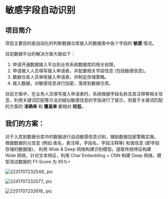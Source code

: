 # 敏感字段自动识别

## 项目简介

项目主要目的是自动化的判断数据仓库接入的数据表中各个字段的 **敏感** 情况。

目前数据平台的解决方案大致如下：

1. 申请开通数据接入平台到业务系统数据库的相关权限。
2. 申请接入人员填写接入申请表，并配置相关字段信息 (包括敏感信息)。
3. 数据仓库人员审核接入申请表，并制定存储策略。
4. 接入数据，对敏感信息进行加密，落库到数据仓库。

目前方案中，在业务人员填写接入申请表时，系统根据字段名称及其注释等相关信息，利用关键词匹配等方法对疑似敏感信息的字段进行了提示，但基于关键词匹配的方案的 **准确率** 和 **覆盖率** 都相对 **较低**。

## 我们的方案：
对于入库到数据仓库中的数据进行自动敏感信息识别，辅助数据加密策略实施。
根据数据的元信息 (例如:表名，表注释，字段名，字段注释等) 和值信息 (即字段存储的数据值)，
利用 Wide & Deep 网络构建识别模型。提取传统特征构建 Wide 网络，针对文本特征，利用 Char Embedding + CNN 构建 Deep 网络，模型测试数据的 F1-Score 为 95%+ 


![2231707232549_ pic](https://github.com/lulumengyi/Sensitive-field-identification/assets/32284131/c18490f4-7d03-4b42-b5ab-1362ae746444)

![2241707232577_ pic](https://github.com/lulumengyi/Sensitive-field-identification/assets/32284131/c5ed4ba0-d302-4940-bc05-f0691a0a44da)

![2251707232619_ pic](https://github.com/lulumengyi/Sensitive-field-identification/assets/32284131/fbd01c46-e6e4-4b54-877e-77bedd695e7b)
